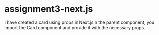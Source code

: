 # assignment3-next.js
 I have created a card using props in Next.js n the parent component, you import the Card component and provide it with the necessary props.
